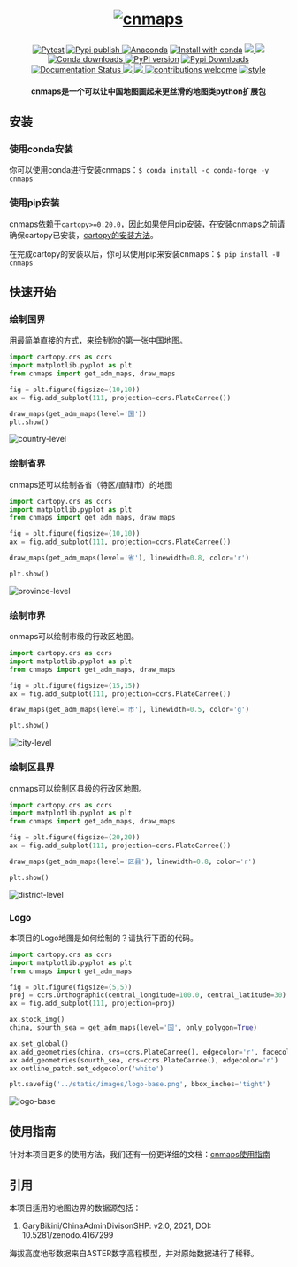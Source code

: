 <h1 align="center" style="margin:1em;">
  <a href="static/images/logo.png">
    <img src="static/images/logo.png"
         alt="cnmaps"></a>
</h1>

<p align="center">

<a href="https://github.com/cnmetlab/cnmaps/actions/workflows/python-package-conda.yml">
<img src="https://github.com/cnmetlab/cnmaps/actions/workflows/python-package-conda.yml/badge.svg?branch=main"
 alt="Pytest" /></a>

<a href="https://github.com/cnmetlab/cnmaps/actions/workflows/pypi-publish.yml">
<img src="https://github.com/cnmetlab/cnmaps/actions/workflows/pypi-publish.yml/badge.svg" 
 alt="Pypi publish"/> </a>

<a href="https://anaconda.org/conda-forge/cnmaps">
<img src="https://anaconda.org/conda-forge/cnmaps/badges/version.svg"
 alt="Anaconda" /></a>

<a href="https://anaconda.org/conda-forge/cnmaps">
<img src="https://anaconda.org/conda-forge/cnmaps/badges/installer/conda.svg"
 alt="Install with conda" /></a>

<a href="https://anaconda.org/conda-forge/cnmaps">
<img src="https://anaconda.org/conda-forge/cnmaps/badges/platforms.svg" /> </a>

<a href="https://anaconda.org/conda-forge/cnmaps">
<img src="https://anaconda.org/conda-forge/cnmaps/badges/latest_release_relative_date.svg" /> </a>

<a href="https://anaconda.org/conda-forge/cnmaps">
<img src="https://anaconda.org/conda-forge/cnmaps/badges/downloads.svg" 
 alt="Conda downloads"/> </a>

<a href="https://badge.fury.io/py/cnmaps">
<img src="https://badge.fury.io/py/cnmaps.svg"
 alt="PyPI version" /></a>

<a href="https://pepy.tech/project/cnmaps">
<img src="https://static.pepy.tech/personalized-badge/cnmaps?period=total&units=international_system&left_color=grey&right_color=orange&left_text=Pypi%20Downloads"
 alt="Pypi Downloads" /></a>
  
<a href='https://cnmaps-doc.readthedocs.io/zh_CN/latest/'>
    <img src='https://readthedocs.org/projects/cnmaps-doc/badge/?version=latest' alt='Documentation Status' />
</a>
  
<a href="https://www.codacy.com/gh/Clarmy/cnmaps/dashboard?utm_source=github.com&amp;utm_medium=referral&amp;utm_content=Clarmy/cnmaps&amp;utm_campaign=Badge_Grade">
  <img src="https://app.codacy.com/project/badge/Grade/ef6ab1893b0b47428b287f2f2875021c"/>
 </a>

<a href="https://codecov.io/gh/cnmetlab/cnmaps" > 
 <img src="https://codecov.io/gh/cnmetlab/cnmaps/branch/main/graph/badge.svg?token=CF80D3CSR9"/> 
 </a>

<a href="https://github.com/Clarmy/cnmaps/issues">
<img src="https://img.shields.io/badge/contributions-welcome-brightgreen.svg?style=flat"
 alt="contributions welcome" /></a>

<a href="https://github.com/psf/black">
<img src="https://img.shields.io/badge/code%20style-black-000000.svg"
 alt="style" /></a>
</p>

<h4 align="center">
    cnmaps是一个可以让中国地图画起来更丝滑的地图类python扩展包
</h4>

## 安装

### 使用conda安装
你可以使用conda进行安装cnmaps：`$ conda install -c conda-forge -y cnmaps`

### 使用pip安装
cnmaps依赖于`cartopy>=0.20.0`，因此如果使用pip安装，在安装cnmaps之前请确保cartopy已安装，[cartopy的安装方法](https://scitools.org.uk/cartopy/docs/latest/installing.html)。

在完成cartopy的安装以后，你可以使用pip来安装cnmaps：`$ pip install -U cnmaps`

## 快速开始

### 绘制国界

用最简单直接的方式，来绘制你的第一张中国地图。   

```python
import cartopy.crs as ccrs
import matplotlib.pyplot as plt
from cnmaps import get_adm_maps, draw_maps

fig = plt.figure(figsize=(10,10))
ax = fig.add_subplot(111, projection=ccrs.PlateCarree())

draw_maps(get_adm_maps(level='国')) 
plt.show()
```

![country-level](static/images/country-level.png)

### 绘制省界

cnmaps还可以绘制各省（特区/直辖市）的地图

```python
import cartopy.crs as ccrs
import matplotlib.pyplot as plt
from cnmaps import get_adm_maps, draw_maps

fig = plt.figure(figsize=(10,10))
ax = fig.add_subplot(111, projection=ccrs.PlateCarree())

draw_maps(get_adm_maps(level='省'), linewidth=0.8, color='r') 

plt.show()
```
![province-level](static/images/province-level.png)

### 绘制市界

cnmaps可以绘制市级的行政区地图。

```python
import cartopy.crs as ccrs
import matplotlib.pyplot as plt
from cnmaps import get_adm_maps, draw_maps

fig = plt.figure(figsize=(15,15))
ax = fig.add_subplot(111, projection=ccrs.PlateCarree())

draw_maps(get_adm_maps(level='市'), linewidth=0.5, color='g') 

plt.show()
```
![city-level](static/images/city-level.png)

### 绘制区县界

cnmaps可以绘制区县级的行政区地图。

```python
import cartopy.crs as ccrs
import matplotlib.pyplot as plt
from cnmaps import get_adm_maps, draw_maps

fig = plt.figure(figsize=(20,20))
ax = fig.add_subplot(111, projection=ccrs.PlateCarree())

draw_maps(get_adm_maps(level='区县'), linewidth=0.8, color='r') 

plt.show()
```
![district-level](static/images/district-level.png)

### Logo

本项目的Logo地图是如何绘制的？请执行下面的代码。

```python
import cartopy.crs as ccrs
import matplotlib.pyplot as plt
from cnmaps import get_adm_maps

fig = plt.figure(figsize=(5,5))
proj = ccrs.Orthographic(central_longitude=100.0, central_latitude=30)
ax = fig.add_subplot(111, projection=proj)

ax.stock_img()
china, sourth_sea = get_adm_maps(level='国', only_polygon=True)

ax.set_global()
ax.add_geometries(china, crs=ccrs.PlateCarree(), edgecolor='r', facecolor='r')
ax.add_geometries(sourth_sea, crs=ccrs.PlateCarree(), edgecolor='r')
ax.outline_patch.set_edgecolor('white')

plt.savefig('../static/images/logo-base.png', bbox_inches='tight')
```

![logo-base](static/images/logo-base.png)

## 使用指南

针对本项目更多的使用方法，我们还有一份更详细的文档：[cnmaps使用指南](https://cnmaps-doc.readthedocs.io/zh_CN/latest/index.html)

## 引用

本项目适用的地图边界的数据源包括：

1. GaryBikini/ChinaAdminDivisonSHP: v2.0, 2021, DOI: 10.5281/zenodo.4167299

海拔高度地形数据来自ASTER数字高程模型，并对原始数据进行了稀释。
